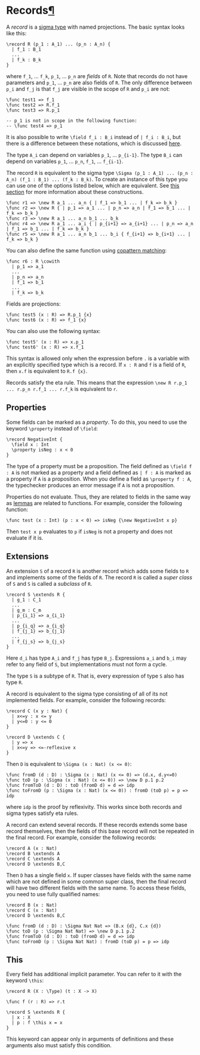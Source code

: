 <h1 id="records">Records<a class="headerlink" href="#records" title="Permanent link">&para;</a></h1>

A _record_ is a [sigma type](/language-reference/expressions/sigma) with named projections.
The basic syntax looks like this:

```arend
\record R (p_1 : A_1) ... (p_n : A_n) {
  | f_1 : B_1
  ...
  | f_k : B_k
}
```

where `f_1`, ... `f_k`, `p_1`, ... `p_n` are _fields_ of `R`. Note that records do not have parameters
and `p_1`, ... `p_n` are also fields of `R`.
The only difference between `p_i` and `f_j` is that `f_j` are visible in the scope of `R` and `p_i` are not:

```arend
\func test1 => f_1
\func test2 => R.f_1
\func test3 => R.p_1

-- p_1 is not in scope in the following function:
-- \func test4 => p_1
```

It is also possible to write `\field f_i : B_i` instead of `| f_i : B_i`, but there is a difference between these
notations, which is discussed [here](#properties). 

The type `A_i` can depend on variables `p_1`, ... `p_{i-1}`.
The type `B_i` can depend on variables `p_1`, ... `p_n`, `f_1`, ... `f_{i-1}`.

The record `R` is equivalent to the sigma type `\Sigma (p_1 : A_1) ... (p_n : A_n) (f_1 : B_1) ... (f_k : B_k)`.
To create an instance of this type you can use one of the options listed
below, which are equivalent.
See [this section](/language-reference/expressions/class-ext) for more information about these constructions.

```arend
\func r1 => \new R a_1 ... a_n { | f_1 => b_1 ... | f_k => b_k }
\func r2 => \new R { | p_1 => a_1 ... | p_n => a_n | f_1 => b_1 ... | f_k => b_k }
\func r3 => \new R a_1 ... a_n b_1 ... b_k
\func r4 => \new R a_1 ... a_i { | p_{i+1} => a_{i+1} ... | p_n => a_n | f_1 => b_1 ... | f_k => b_k }
\func r5 => \new R a_1 ... a_n b_1 ... b_i { f_{i+1} => b_{i+1} ... | f_k => b_k }
```

You can also define the same function using [copattern matching](/language-reference/definitions/functions/#copattern-matching):
```arend
\func r6 : R \cowith
  | p_1 => a_1
  ...
  | p_n => a_n
  | f_1 => b_1
  ...
  | f_k => b_k
```

Fields are projections:
```arend
\func test5 (x : R) => R.p_1 {x}
\func test6 (x : R) => f_1 {x}
```

You can also use the following syntax:
```arend
\func test5' (x : R) => x.p_1
\func test6' (x : R) => x.f_1
```

This syntax is allowed only when the expression before `.` is a variable with an explicitly specified type which is a record.
If `x : R` and `f` is a field of `R`, then `x.f` is equivalent to `R.f {x}`.

Records satisfy the eta rule.
This means that the expression `\new R r.p_1 ... r.p_n r.f_1 ... r.f_k` is equivalent to `r`.

## Properties

Some fields can be marked as a _property_.
To do this, you need to use the keyword `\property` instead of `\field`:

```arend
\record NegativeInt {
  \field x : Int
  \property isNeg : x < 0
}
```

The type of a property must be a proposition.
The field defined as `\field f : A` is not marked as a property and a field defined as `| f : A` is marked as a property if `A` is a proposition.
When you define a field as `\property f : A`, the typechecker produces an error message if `A` is not a proposition.

Properties do not evaluate.
Thus, they are related to fields in the same way as [lemmas](/language-reference/definitions/functions/#lemmas) are related to functions.
For example, consider the following function:

```arend
\func test (x : Int) (p : x < 0) => isNeg {\new NegativeInt x p}
```

Then `test x p` evaluates to `p` if `isNeg` is not a property and does not evaluate if it is.

## Extensions

An extension `S` of a record `R` is another record which adds some fields to `R` and implements some of the fields of `R`.
The record `R` is called a _super class_ of `S` and `S` is called a _subclass_ of `R`.

```arend
\record S \extends R {
  | g_1 : C_1
  ...
  | g_m : C_m
  | p_{i_1} => a_{i_1}
  ...
  | p_{i_q} => a_{i_q}
  | f_{j_1} => b_{j_1}
  ...
  | f_{j_s} => b_{j_s}
}
```

Here `d_i` has type `A_i` and `f_j` has type `B_j`.
Expressions `a_i` and `b_i` may refer to any field of `S`, but implementations must not form a cycle.

The type `S` is a subtype of `R`.
That is, every expression of type `S` also has type `R`.

A record is equivalent to the sigma type consisting of all of its not implemented fields.
For example, consider the following records:

```arend
\record C (x y : Nat) {
  | x<=y : x <= y
  | y<=0 : y <= 0
}

\record D \extends C {
  | y => x
  | x<=y => <=-reflexive x
}
```

Then `D` is equivalent to `\Sigma (x : Nat) (x <= 0)`:

```arend
\func fromD (d : D) : \Sigma (x : Nat) (x <= 0) => (d.x, d.y<=0)
\func toD (p : \Sigma (x : Nat) (x <= 0)) => \new D p.1 p.2
\func fromToD (d : D) : toD (fromD d) = d => idp
\func toFromD (p : \Sigma (x : Nat) (x <= 0)) : fromD (toD p) = p => idp
```

where `idp` is the proof by reflexivity.
This works since both records and sigma types satisfy eta rules.

A record can extend several records.
If these records extends some base record themselves, then the fields of this base record will not be repeated in the final record.
For example, consider the following records:

```arend
\record A (x : Nat)
\record B \extends A
\record C \extends A
\record D \extends B,C
```

Then `D` has a single field `x`.
If super classes have fields with the same name which are not defined in some common super class, then the final record will have two different fields with the same name.
To access these fields, you need to use fully qualified names:

```arend
\record B (x : Nat)
\record C (x : Nat)
\record D \extends B,C

\func fromD (d : D) : \Sigma Nat Nat => (B.x {d}, C.x {d})
\func toD (p : \Sigma Nat Nat) => \new D p.1 p.2
\func fromToD (d : D) : toD (fromD d) = d => idp
\func toFromD (p : \Sigma Nat Nat) : fromD (toD p) = p => idp
```

## This

Every field has additional implicit parameter.
You can refer to it with the keyword `\this`:

```arend
\record R (X : \Type) (t : X -> X)

\func f (r : R) => r.t

\record S \extends R {
  | x : X
  | p : f \this x = x
}
```

This keyword can appear only in arguments of definitions and these arguments also must satisfy this condition.
